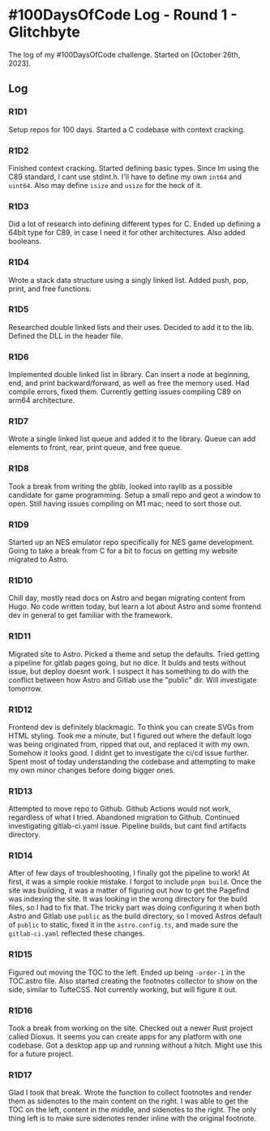# #100DaysOfCode Log - Round 1 - Glitchbyte

The log of my #100DaysOfCode challenge. Started on [October 26th, 2023].

## Log

### R1D1 
Setup repos for 100 days. Started a C codebase with context cracking.

### R1D2
Finished context cracking. Started defining basic types. Since Im using the C89 standard, I cant use stdint.h.
I'll have to define my own `int64` and `uint64`. Also may define `isize` and `usize` for the heck of it.

### R1D3
Did a lot of research into defining different types for C. Ended up defining a 64bit type for C89, in case I need it for other architectures. Also added booleans.

### R1D4
Wrote a stack data structure using a singly linked list. Added push, pop, print, and free functions.

### R1D5
Researched double linked lists and their uses. Decided to add it to the lib. Defined the DLL in the header file.

### R1D6
Implemented double linked list in library. Can insert a node at beginning, end, and print backward/forward, as well as free the memory used. Had compile errors, fixed them. Currently getting issues compiling C89 on arm64 architecture.

### R1D7
Wrote a single linked list queue and added it to the library. Queue can add elements to front, rear, print queue, and free queue.

### R1D8
Took a break from writing the gblib, looked into raylib as a possible candidate for game programming. Setup a small repo and geot a window to open. Still having issues compiling on M1 mac; need to sort those out.

### R1D9
Started up an NES emulator repo specifically for NES game development. Going to take a break from C for a bit to focus on getting my website migrated to Astro.

### R1D10
Chill day, mostly read docs on Astro and began migrating content from Hugo. No code written today, but learn a lot about Astro and some frontend dev in general to get familiar with the framework.

### R1D11
Migrated site to Astro. Picked a theme and setup the defaults. Tried getting a pipeline for gitlab pages going, but no dice. It bulds and tests without issue, but deploy doesnt work. I suspect it has something to do with the conflict between how Astro and Gitlab use the "public" dir. Will investigate tomorrow.

### R1D12
Frontend dev is definitely blackmagic. To think you can create SVGs from HTML styling. Took me a minute, but I figured out where the default logo was being originated from, ripped that out, and replaced it with my own. Somehow it looks good. I didnt get to investigate the ci/cd issue further. Spent most of today understanding the codebase and attempting to make my own minor changes before doing bigger ones.

### R1D13
Attempted to move repo to Github. Github Actions would not work, regardless of what I tried. Abandoned migration to Github. Continued investigating gitlab-ci.yaml issue. Pipeline builds, but cant find artifacts directory.

### R1D14
After of few days of troubleshooting, I finally got the pipeline to work! At first, it was a simple rookie mistake. I forgot to include `pnpm build`. Once the site was building, it was a matter of figuring out how to get the Pagefind was indexing the site. It was looking in the wrong directory for the build files, so I had to fix that. The tricky part was doing configuring it when both Astro and Gitlab use `public` as the build directory, so I moved Astros default of `public` to static, fixed it in the `astro.config.ts`, and made sure the `gitlab-ci.yaml` reflected these changes.

### R1D15
Figured out moving the TOC to the left. Ended up being `-order-1` in the TOC.astro file. Also started creating the footnotes collector to show on the side, similar to TufteCSS. Not currently working, but will figure it out.

### R1D16
Took a break from working on the site. Checked out a newer Rust project called Dioxus. It seems you can create apps for any platform with one codebase. Got a desktop app up and running without a hitch. Might use this for a future project.

### R1D17
Glad I took that break. Wrote the function to collect footnotes and render them as sidenotes to the main content on the right. I was able to get the TOC on the left, content in the middle, and sidenotes to the right. The only thing left is to make sure sidenotes render inline with the original footnote. 
